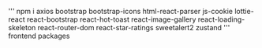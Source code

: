 '''
npm i axios bootstrap bootstrap-icons html-react-parser js-cookie lottie-react react-bootstrap react-hot-toast react-image-gallery react-loading-skeleton react-router-dom react-star-ratings sweetalert2 zustand
'''
frontend packages
